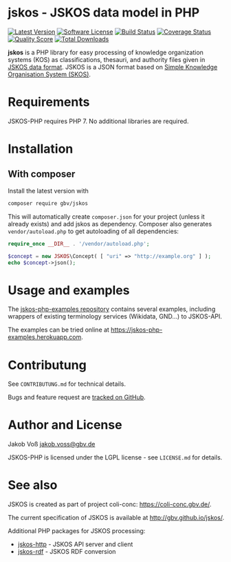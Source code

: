 # jskos - JSKOS data model in PHP

[![Latest Version](https://img.shields.io/packagist/v/gbv/jskos.svg?style=flat-square)](https://packagist.org/packages/gbv/jskos)
[![Software License](https://img.shields.io/badge/license-MIT-brightgreen.svg?style=flat-square)](LICENSE)
[![Build Status](https://img.shields.io/travis/gbv/jskos-php.svg?style=flat-square)](https://travis-ci.org/gbv/jskos-php)
[![Coverage Status](https://img.shields.io/coveralls/gbv/jskos-php/master.svg?style=flat-square)](https://coveralls.io/r/gbv/jskos-php)
[![Quality Score](https://img.shields.io/scrutinizer/g/gbv/jskos-php.svg?style=flat-square)](https://scrutinizer-ci.com/g/gbv/jskos-php)
[![Total Downloads](https://img.shields.io/packagist/dt/gbv/jskos.svg?style=flat-square)](https://packagist.org/packages/gbv/jskos)


**jskos** is a PHP library for easy processing of knowledge organization systems (KOS) as classifications, thesauri, and authority files given in [JSKOS data format](http://gbv.github.io/jskos/). JSKOS is a JSON format based on [Simple Knowledge Organisation System (SKOS)](http://www.w3.org/TR/skos-reference).

# Requirements

JSKOS-PHP requires PHP 7. No additional libraries are required.

# Installation

## With composer

Install the latest version with

~~~bash
composer require gbv/jskos
~~~

This will automatically create `composer.json` for your project (unless it already exists) and add jskos as dependency. Composer also generates `vendor/autoload.php` to get autoloading of all dependencies: 

~~~php
require_once __DIR__ . '/vendor/autoload.php';

$concept = new JSKOS\Concept( [ "uri" => "http://example.org" ] );
echo $concept->json();
~~~

# Usage and examples

The [jskos-php-examples repository](https://github.com/gbv/jskos-php-examples)
contains several examples, including wrappers of existing terminology services
(Wikidata, GND...) to JSKOS-API.

The examples can be tried online at <https://jskos-php-examples.herokuapp.com>.

# Contributung

See `CONTRIBUTUNG.md` for technical details.

Bugs and feature request are [tracked on GitHub](https://github.com/gbv/jskos-php/issues).

# Author and License

Jakob Voß <jakob.voss@gbv.de>

JSKOS-PHP is licensed under the LGPL license - see `LICENSE.md` for details.

# See also

JSKOS is created as part of project coli-conc: <https://coli-conc.gbv.de/>.

The current specification of JSKOS is available at <http://gbv.github.io/jskos/>.

Additional PHP packages for JSKOS processing:

* [jskos-http](https://packagist.org/packages/gbv/jskos-http) - JSKOS API server and client
* [jskos-rdf](https://packagist.org/packages/gbv/jskos-rdf) - JSKOS RDF conversion
